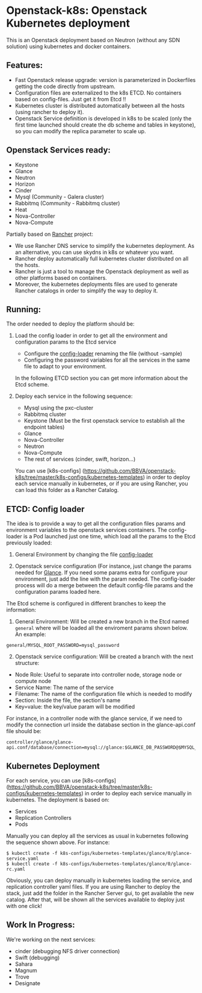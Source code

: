 # Openstack-k8s: Openstack Kubernetes deployment

This is an Openstack deployment based on Neutron (without any SDN solution) using kubernetes and docker containers. 

## Features:
- Fast Openstack release upgrade: version is parameterized in Dockerfiles getting the code directly from upstream.
- Configuration files are externalized to the k8s ETCD. No containers based on config-files. Just get it from Etcd !!
- Kubernetes cluster is distributed automatically between all the hosts (using rancher to deploy it).
- Openstack Service definition is developed in k8s to be scaled (only the first time launched should create the db scheme and tables in keystone), so you can modify the replica parameter to scale up.

## Openstack Services ready:
- Keystone
- Glance
- Neutron
- Horizon
- Cinder
- Mysql (Community - Galera cluster)
- Rabbitmq (Community - Rabbitmq cluster)
- Heat
- Nova-Controller
- Nova-Compute

Partially based on [Rancher](https://github.com/rancher) project: 
- We use Rancher DNS service to simplify the kubernetes deployment. As an alternative, you can use skydns in k8s or whatever you want.
- Rancher deploy automatically full kubernetes cluster distributed on all the hosts.
- Rancher is just a tool to manage the Openstack deployment as well as other platforms based on containers.
- Moreover, the kubernetes deployments files are used to generate Rancher catalogs in order to simplify the way to deploy it.


## Running:

The order needed to deploy the platform should be:

1. Load the config loader in order to get all the environment and configuration params to the Etcd service
   - Configure the [config-loader](https://github.com/BBVA/openstack-k8s/tree/master/config-loader/data/bootstrap/general) renaming the file (without -sample)
   - Configuring the password variables for all the services in the same file to adapt to your environment.

   In the following ETCD section you can get more information about the Etcd scheme.

2. Deploy each service in the following sequence:
   - Mysql using the pxc-cluster
   - Rabbitmq cluster
   - Keystone (Must be the first openstack service to establish all the endpoint tables)
   - Glance
   - Nova-Controller
   - Neutron
   - Nova-Compute
   - The rest of services (cinder, swift, horizon...)
   
   You can use [k8s-configs] (https://github.com/BBVA/openstack-k8s/tree/master/k8s-configs/kubernetes-templates) in order to deploy each service manually in kubernetes, or if you are using Rancher, you can load this folder as a Rancher Catalog.
  
## ETCD: Config loader

The idea is to provide a way to get all the configuration files params and environment variables to the openstack services containers.
The config-loader is a Pod launched just one time, which load all the params to the Etcd previously loaded:

1. General Environment by changing the file [config-loader](https://github.com/BBVA/openstack-k8s/tree/master/config-loader/data/bootstrap/general)

2. Openstack service configuration (For instance, just change the params needed for [Glance](https://github.com/BBVA/openstack-k8s/tree/master/config-loader/data/bootstrap/glance/). If you need some params extra for configure your environment, just add the line with the param needed.
      The config-loader process will do a merge between the default config-file params and the configuration params loaded here.

The Etcd scheme is configured in different branches to keep the information:

1. General Environment: Will be created a new branch in the Etcd named `general` where will be loaded all the enviroment params shown below. An example:
  ```
  general/MYSQL_ROOT_PASSWORD=mysql_password
  ```
2. Openstack service configuration: Will be created a branch with the next structure:
  * Node Role: Useful to separate into controller node, storage node or compute node
  * Service Name: The name of the service
  * Filename: The name of the configuration file which is needed to modify
  * Section: Inside the file, the section's name
  * Key=value: the key/value param will be modified

For instance, in a controller node with the glance service, if we need to modify the connection url inside the database section in the glance-api.conf file should be:
```
controller/glance/glance-api.conf/database/connection=mysql://glance:$GLANCE_DB_PASSWORD@$MYSQL_HOST/glance
```

## Kubernetes Deployment

For each service, you can use [k8s-configs] (https://github.com/BBVA/openstack-k8s/tree/master/k8s-configs/kubernetes-templates) in order to deploy each service manually in kubernetes. The deployment is based on:
 - Services
 - Replication Controllers
 - Pods

Manually you can deploy all the services as usual in kubernetes following the sequence shown above. For instance:
```
$ kubectl create -f k8s-configs/kubernetes-templates/glance/0/glance-service.yaml
$ kubectl create -f k8s-configs/kubernetes-templates/glance/0/glance-rc.yaml
```
Obviously, you can deploy manually in kubernetes loading the service, and replication controller yaml files. If you are using Rancher to deploy the stack, just add the folder in the Rancher Server gui, to get available the new catalog.
After that, will be shown all the services available to deploy just with one click!


## Work In Progress:

We're working on the next services:

- cinder (debugging NFS driver connection)
- Swift (debugging)
- Sahara
- Magnum
- Trove
- Designate

